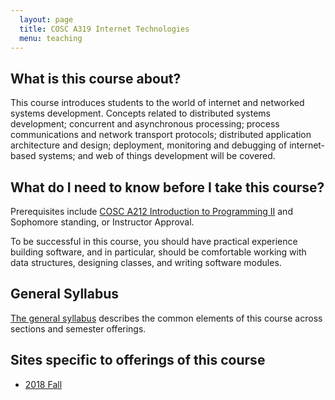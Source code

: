 ```yaml
---
  layout: page
  title: COSC A319 Internet Technologies
  menu: teaching
---
```


## What is this course about?
This course introduces students to the world of internet and networked systems development. Concepts related to distributed systems development; concurrent and asynchronous processing; process communications and network transport protocols; distributed application architecture and design; deployment, monitoring and debugging of internet-based systems; and web of things development will be covered.

## What do I need to know before I take this course?
Prerequisites include [COSC A212 Introduction to Programming II](http://2017bulletin.loyno.edu/undergraduate/computer-science#cosc-a212) and Sophomore standing, or Instructor Approval.

To be successful in this course, you should have practical experience building software, and in particular, should be comfortable working with data structures, designing classes, and writing software modules.

## General Syllabus
[The general syllabus](./syllabus) describes the common elements of this course across sections and semester offerings.

## Sites specific to offerings of this course
* [2018 Fall](./2018f/)
